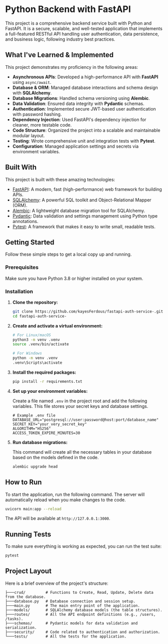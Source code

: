 # Python Backend with FastAPI

This project is a comprehensive backend service built with Python and FastAPI. It is a secure, scalable, and well-tested application that implements a full-featured RESTful API handling user authentication, data persistence, and business logic, following industry best practices.

## What I've Learned & Implemented

This project demonstrates my proficiency in the following areas:

- **Asynchronous APIs**: Developed a high-performance API with **FastAPI** using `async/await`.
- **Database & ORM**: Managed database interactions and schema design with **SQLAlchemy**.
- **Database Migrations**: Handled schema versioning using **Alembic**.
- **Data Validation**: Ensured data integrity with **Pydantic** schemas.
- **Authentication**: Implemented secure JWT-based user authentication with password hashing.
- **Dependency Injection**: Used FastAPI's dependency injection for cleaner, more testable code.
- **Code Structure**: Organized the project into a scalable and maintainable modular layout.
- **Testing**: Wrote comprehensive unit and integration tests with **Pytest**.
- **Configuration**: Managed application settings and secrets via environment variables.

## Built With

This project is built with these amazing technologies:

- [FastAPI](https://fastapi.tiangolo.com/): A modern, fast (high-performance) web framework for building APIs.
- [SQLAlchemy](https://www.sqlalchemy.org/): A powerful SQL toolkit and Object-Relational Mapper (ORM).
- [Alembic](https://alembic.sqlalchemy.org/): A lightweight database migration tool for SQLAlchemy.
- [Pydantic](https://pydantic-docs.helpmanual.io/): Data validation and settings management using Python type annotations.
- [Pytest](https://docs.pytest.org/): A framework that makes it easy to write small, readable tests.

## Getting Started

Follow these simple steps to get a local copy up and running.

### Prerequisites

Make sure you have Python 3.8 or higher installed on your system.

### Installation

1.  **Clone the repository:**

    ```sh
    git clone https://github.com/kayesFerdous/fastapi-auth-service-.git
    cd fastapi-auth-service-
    ```

2.  **Create and activate a virtual environment:**

    ```sh
    # For Linux/macOS
    python3 -m venv .venv
    source .venv/bin/activate

    # For Windows
    python -m venv .venv
    .venv\Scripts\activate
    ```

3.  **Install the required packages:**

    ```sh
    pip install -r requirements.txt
    ```

4.  **Set up your environment variables:**

    Create a file named `.env` in the project root and add the following variables. This file stores your secret keys and database settings.

    ```env
    # Example .env file
    DATABASE_URL="postgresql://user:password@host:port/database_name"
    SECRET_KEY="your_very_secret_key"
    ALGORITHM="HS256"
    ACCESS_TOKEN_EXPIRE_MINUTES=30
    ```

5.  **Run database migrations:**

    This command will create all the necessary tables in your database based on the models defined in the code.

    ```sh
    alembic upgrade head
    ```

## How to Run

To start the application, run the following command. The server will automatically reload when you make changes to the code.

```sh
uvicorn main:app --reload
```

The API will be available at `http://127.0.0.1:3000`.

## Running Tests

To make sure everything is working as expected, you can run the test suite:

```sh
pytest
```

## Project Layout

Here is a brief overview of the project's structure:

```
├───crud/         # Functions to Create, Read, Update, Delete data from the database.
├───database.py   # Database connection and session setup.
├───main.py       # The main entry point of the application.
├───models/       # SQLAlchemy database models (the table structures).
├───routes/       # All the API endpoint definitions (e.g., /users, /tasks).
├───schemas/      # Pydantic models for data validation and serialization.
├───security/     # Code related to authentication and authorization.
└───tests/        # All the tests for the application.
```

